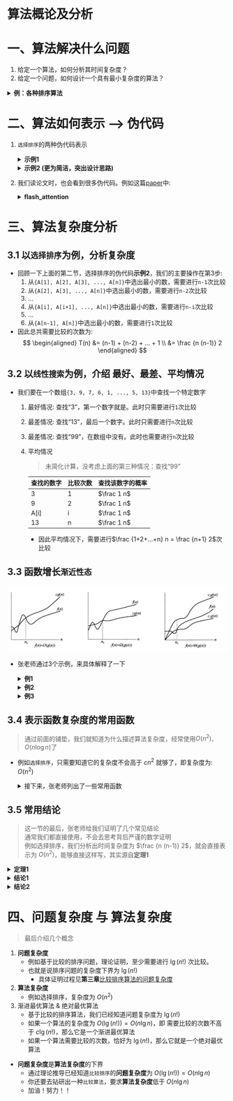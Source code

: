 # 算法概论及分析

# 一、算法解决什么问题
1. 给定一个算法，如何分析其时间复杂度？
2. 给定一个问题，如何设计一个具有最小复杂度的算法？


<details>
<summary><b>例：各种排序算法</b></summary>

||平均时间复杂度|最坏时间复杂度|
|---|---|---|
|选择排序|$O(n^2)$|$O(n^2)$|
|冒泡排序|$O(n^2)$|$O(n^2)$|
|插入排序|$O(n^2)$|$O(n^2)$|
|希尔排序|$O(n \log n)$|$O(n^2)$|
|快速排序|$O(n \log n)$|$O(n^2)$|
|归并排序|$O(n \log n)$|$O(n \log n)$|
|堆排序|$O(n \log n)$|$O(n \log n)$|
|基数排序|$O(d(n+k))$|$O(d(n+k))$|
|...|||

</details>

# 二、算法如何表示 --> 伪代码

1. `选择排序`的两种伪代码表示
    <details>
    <summary><b>示例1</b></summary>

    ![选择排序1](pngs/select_sort_1.png)

    </details>

    <details>
    <summary><b>示例2 (更为简洁，突出设计思路)</b></summary>

    ![选择排序2](pngs/select_sort_2.png)

    </details>

2. 我们读论文时，也会看到很多伪代码。例如这篇[paper](https://arxiv.org/pdf/2205.14135)中:

    <details>
    <summary><b>flash_attention</b></summary>

    ![flash_att](pngs/flash_attention.png)

    </details>

# 三、算法复杂度分析

## 3.1 以`选择排序`为例，分析复杂度
- 回顾一下上面的第二节，选择排序的伪代码**示例2**，我们的主要操作在第3步:
    1. 从`{A[1], A[2], A[3], ..., A[n]}`中选出最小的数，需要进行`n-1`次比较
    2. 从`{A[2], A[3], ..., A[n]}`中选出最小的数，需要进行`n-2`次比较
    3. ...
    4. 从`{A[i], A[i+1], ..., A[n]}`中选出最小的数，需要进行`n-i`次比较
    5. ...
    6. 从`{A[n-1], A[n]}`中选出最小的数，需要进行`1`次比较
- 因此总共需要比较的次数为:
    $$
    \begin{aligned}
    T(n) &= (n-1) + (n-2) + ... + 1 \\
    &= \frac {n (n-1)} 2
    \end{aligned}
    $$


## 3.2 以`线性搜索`为例，介绍 最好、最差、平均情况
- 我们要在一个数组`{3, 9, 7, 6, 1, ..., 5, 13}`中查找一个特定数字
    1. 最好情况: 查找“3”，第一个数字就是。此时只需要进行`1`次比较
    2. 最差情况: 查找“13”，最后一个数字。此时只需要进行`n`次比较
    3. 最差情况: 查找“99”，在数组中没有。此时也需要进行`n`次比较
    4. 平均情况
        > 未简化计算，没考虑上面的第三种情况：查找“99”  
        
        |查找的数字|比较次数|查找该数字的概率|
        |---|---|---|
        |3|1|$\frac 1 n$|
        |9|2|$\frac 1 n$|
        |A[i]|i|$\frac 1 n$|
        |13|n|$\frac 1 n$|
        - 因此平均情况下，需要进行$\frac {1+2+...+n} n = \frac {n+1} 2$次比较

## 3.3 函数增长`渐近性态`
![fn_gn](pngs/fn_gn.png)

- 张老师通过3个示例，来具体解释了一下
    <details>
    <summary><b>例1</b></summary>
    
    - $n^3 + 2n + 5 = O(n^3)$，证明:

    $$
    \begin{aligned}
    n^3 + 2n + 5 & \le n^3 + 2n^3 + 5n^3 & 当n \ge 1，即n_0=1时 \\
    &= 8n^3 & 这里取c=8
    \end{aligned}
    $$

    </details>


    <details>
    <summary><b>例2</b></summary>

    - $n^2  = \Omega (n \lg n)$，证明:

    $$
    \begin{aligned}
    & n > \lg n & 当n \ge 1，即n_0=1时 \\
    \Rightarrow & n^2 > n \lg n & 这里取c=1
    \end{aligned}
    $$

    </details>


    <details>
    <summary><b>例3</b></summary>

    - $n^3 + 2n +5 = \Theta (n^3)$，证明:
        > **例1**已经证明了$n^3 + 2n + 5 = O(n^3)$  
        > 接下来只需证$n^3 + 2n + 5 = \Omega (n^3)$

    $$
    \begin{aligned}
    & n^3 + 2n +5 > n^3 & 当n \ge 1，即n_0=1时 \\
    \Rightarrow & n^3 + 2n +5 = \Omega (n^3) & 这里取c=1
    \end{aligned}
    $$

    </details>

## 3.4 表示函数复杂度的常用函数

> 通过前面的铺垫，我们就知道为什么描述算法复杂度，经常使用$O(n^2)$、$O(n \log n)$了

- 例如`选择排序`，只需要知道它的复杂度不会高于 $c n^2$ 就够了，即复杂度为: $O(n^2)$

    <details>
    <summary>接下来，张老师列出了一些常用函数</summary>

    ![O_n](pngs/O_n.png)

    </details>

## 3.5 常用结论

> 这一节的最后，张老师给我们证明了几个常见结论  
> 通常我们都直接使用，不会去思考背后严谨的数学证明  
> 例如选择排序，我们分析出时间复杂度为 $\frac {n (n-1)} 2$，就会直接表示为 $O(n^2)$，能够直接这样写，其实源自**定理1**  

<details>
<summary><b>定理1</b></summary>

- k阶多项式 $p(n) = a_k n^k + a_{k-1} n^{k-1} + ... + a_1 n^1 + a_0 = \Theta (n^k)$，其中 $a_k>0$
    1. 证明$p(n) = O(n^k)$
    $$
    \begin{aligned}
    p(n) = \quad & a_k n^k + a_{k-1} n^{k-1} + ... + a_1 n^1 + a_0 \\
    \le \quad & a_k n^k + |a_{k-1}| n^{k-1} + ... + |a_1| n^1 + |a_0| \\
    \le \quad & a_k n^k + |a_{k-1}| n^k + ... + |a_1| n^k + |a_0| n^k \\
    = \quad & (a_k + |a_{k-1}| + ... + |a_1| + |a_0|) n^k \\
    = \quad & C n^k
    \end{aligned}
    $$
    2. 证明$p(n) = \Omega (n^k)$
    
    $$
    \begin{aligned}
    p(n) = \quad & a_k n^k + a_{k-1} n^{k-1} + ... + a_1 n^1 + a_0 \\
    \ge \quad & a_k n^k - |a_{k-1}| n^{k-1} - ... - |a_1| n^1 - |a_0| \\
    \ge \quad & a_k n^k - |a_{k-1}| n^{k-1} - ... - |a_1| n^{k-1} - |a_0| n^{k-1} \\
    = \quad & a_k n^k - (|a_{k-1}| + ... + |a_1| + |a_0|) n^{k-1} \\
    = \quad & a_k n^k - D n^{k-1} \qquad 这里常数 D \ge 0 \\
    = \quad & a_k n^k (1 - \frac D {a_k n}) \\
    注意这里 & (1 - \frac D {a_k n})是一个关于n的增函数，且n>0时的值域为(-\infty, 1) \\
    不妨令 & (1 - \frac D {a_k n}) \ge \frac 1 2，解得 n \ge \frac {2D} {a_k} \\
    于是当 & n \ge \frac {2D} {a_k}，即n_0 = \frac {2D} {a_k}时，我们就有: \\
    p(n) \ge \quad & a_k n^k (1 - \frac D {a_k n}) \\
    \ge \quad & \frac 1 2 a_k n^k \\
    = \quad & C n^k
    \end{aligned}
    $$


</details>

<details>
<summary><b>结论1</b></summary>

- 多项式的阶 小于 指数函数
    $$
    \begin{aligned}
    \lim\limits_{n \to \infty} \frac {n^k} {2^n} &= \lim\limits_{n \to \infty} \frac {k n^{k-1}} {2^n \ln 2} \\
    &= \lim\limits_{n \to \infty} \frac {k (k-1) n^{k-2}} {2^n \ln 2 \ln 2} \\
    &= ... \\
    &= \lim\limits_{n \to \infty} \frac {k!} {2^n ({\ln 2})^{k}} \\
    &= 0
    \end{aligned}
    $$

</details>

<details>
<summary><b>结论2</b></summary>

- 对数函数的阶 小于 多项式
    $$
    \begin{aligned}
    对于任意小正数\varepsilon，我们有: \\
    \lim\limits_{n \to \infty} \frac {\lg n} {n^{\varepsilon}} &= \lim\limits_{n \to \infty} \frac {1} {n^{\varepsilon}} \cdot \frac {\ln n} {\ln 2} \\
    &= \frac {1} {\ln 2} \lim\limits_{n \to \infty} \frac {\ln n} {n^{\varepsilon}} \\
    &= \frac {1} {\ln 2} \lim\limits_{n \to \infty} \frac {1/n} {\varepsilon n^{\varepsilon-1}} \\
    &= \frac {1} {\ln 2} \lim\limits_{n \to \infty} \frac {1} {\varepsilon n^{\varepsilon}} \\
    &= 0
    \end{aligned}
    $$

</details>


# 四、问题复杂度 与 算法复杂度

> 最后介绍几个概念

1. **问题复杂度**
    - 例如基于比较的排序问题，理论证明，至少需要进行 $\lg(n!)$ 次比较。
    - 也就是说排序问题的复杂度下界为 $\lg(n!)$
        - 具体证明过程见**第三章**[比较排序算法的问题复杂度](计算机算法设计与分析/排序算法/问题复杂度.md)
2. **算法复杂度**
    - 例如选择排序，复杂度为 $O(n^2)$
3. 渐进最优算法 & 绝对最优算法
    - 基于比较的排序算法，我们已经知道问题复杂度为 $\lg(n!)$
    - 如果一个算法的复杂度为 $O(\lg(n!))=O(n \lg n)$，即 需要比较的次数不高于 $c \lg(n!)$，那么它是一个渐进最优算法
    - 如果一个算法需要比较的次数，恰好为 $\lg(n!)$，那么它就是一个绝对最优算法
- **问题复杂度**是**算法复杂度**的下界
    - 通过理论推导已经知道`比较排序`的**问题复杂度**为 $O(\lg(n!))=O(n \lg n)$
    - 你还要去钻研出一种`比较算法`，要求**算法复杂度**低于 $O(n \lg n)$
    - 加油！努力！！
